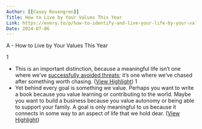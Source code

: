 ```yaml
---
Author: [[Casey Rosengren]]
Title: How to Live by Your Values This Year
Link: https://every.to/p/how-to-identify-and-live-your-life-by-your-values?sid=13565
Date: 2024-07-06
---
```

A - How to Live by Your Values This Year

1
- This is an important distinction, because a meaningful life isn’t one where we’ve [successfully avoided threats](https://every.to/superorganizers/how-to-break-the-anxiety-fear-avoidance-cycle); it’s one where we’ve chased after something worth chasing. ([View Highlight](https://read.readwise.io/read/01gs0dw8768wr0zcx1ey65xxef))
1
- Yet behind every goal is something we value. Perhaps you want to write a book because you value learning or contributing to the world. Maybe you want to build a business because you value autonomy or being able to support your family. A goal is only meaningful to us because it connects in some way to an aspect of life that we hold dear. ([View Highlight](https://read.readwise.io/read/01gs0dyemby8cr9659f1e37vgm))
